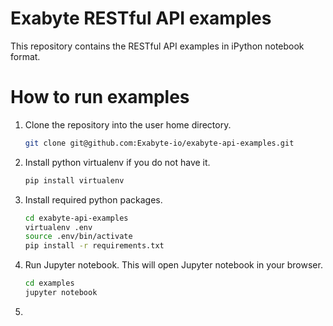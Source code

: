 # Exabyte RESTful API examples

This repository contains the RESTful API examples in iPython notebook format.

# How to run examples

1. Clone the repository into the user home directory.
    
    ```bash
    git clone git@github.com:Exabyte-io/exabyte-api-examples.git
    ```

2. Install python virtualenv if you do not have it.
    ```bash
    pip install virtualenv
    ```

3. Install required python packages.

    ```bash
    cd exabyte-api-examples
    virtualenv .env
    source .env/bin/activate
    pip install -r requirements.txt
    ```

4. Run Jupyter notebook. This will open Jupyter notebook in your browser.

    ```bash
    cd examples
    jupyter notebook
    ```

5.
